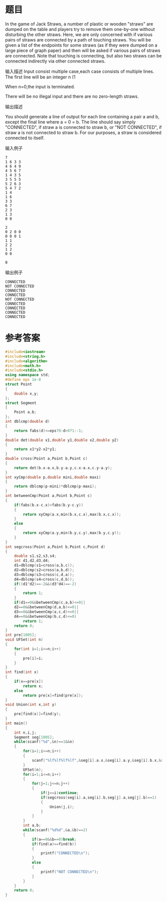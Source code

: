 # 题目
In the game of Jack Straws, a number of plastic or wooden "straws" are dumped on the table and players try to remove them one-by-one without disturbing the other straws. Here, we are only concerned with if various pairs of straws are connected by a path of touching straws. You will be given a list of the endpoints for some straws (as if they were dumped on a large piece of graph paper) and then will be asked if various pairs of straws are connected. Note that touching is connecting, but also two straws can be connected indirectly via other connected straws.

输入描述
Input consist multiple case,each case consists of multiple lines. The first line will be an integer n (1

When n=0,the input is terminated.

There will be no illegal input and there are no zero-length straws.

输出描述

You should generate a line of output for each line containing a pair a and b, except the final line where a = 0 = b. The line should say simply "CONNECTED", if straw a is connected to straw b, or "NOT CONNECTED", if straw a is not connected to straw b. For our purposes, a straw is considered connected to itself.

输入例子
```
7
1 6 3 3 
4 6 4 9 
4 5 6 7 
1 4 3 5 
3 5 5 5 
5 2 6 3 
5 4 7 2 
1 4 
1 6 
3 3 
6 7 
2 3 
1 3 
0 0

2
0 2 0 0
0 0 0 1
1 1
2 2
1 2
0 0

0
```
输出例子
```
CONNECTED 
NOT CONNECTED 
CONNECTED 
CONNECTED 
NOT CONNECTED 
CONNECTED
CONNECTED
CONNECTED
CONNECTED
```
# 参考答案
```c++
#include<iostream>
#include<string.h>
#include<algorithm>
#include<math.h>
#include<stdio.h>
using namespace std;
#define eps 1e-8
struct Point 
{
	double x,y;
};
struct Segment
{
	Point a,b;
};
int dblcmp(double d)
{
	return fabs(d)<=eps?0:d>0?1:-1;
}
double det(double x1,double y1,double x2,double y2)
{
	return x1*y2-x2*y1;
}
double cross(Point a,Point b,Point c)
{
	return det(b.x-a.x,b.y-a.y,c.x-a.x,c.y-a.y);
}
int xyCmp(double p,double mini,double maxi)
{
	return dblcmp(p-mini)*dblcmp(p-maxi);
}
int betweenCmp(Point a,Point b,Point c)
{
	if(fabs(b.x-c.x)>fabs(b.y-c.y))
	{
		return xyCmp(a.x,min(b.x,c.x),max(b.x,c.x));
	}
	else
	{
		return xyCmp(a.y,min(b.y,c.y),max(b.y,c.y));
	}
}
int segcross(Point a,Point b,Point c,Point d)
{
	double s1,s2,s3,s4;
	int d1,d2,d3,d4;
	d1=dblcmp(s1=cross(a,b,c));
	d2=dblcmp(s2=cross(a,b,d));
	d3=dblcmp(s3=cross(c,d,a));
	d4=dblcmp(s4=cross(c,d,b));
	if((d1^d2)==-2&&(d3^d4)==-2)
	{
		return 1;
	}
	if(d1==0&&betweenCmp(c,a,b)<=0||
	d2==0&&betweenCmp(d,a,b)<=0||
	d3==0&&betweenCmp(a,c,d)<=0||
	d4==0&&betweenCmp(b,c,d)<=0)
		return 1;
	return 0;
}
int pre[1005];
void UFSet(int n)
{
	for(int i=1;i<=n;i++)
	{
		pre[i]=i;
	}
}
int find(int x)
{
	if(x==pre[x])
		return x;
	else
		return pre[x]=find(pre[x]);
}
void Union(int x,int y)
{
	pre[find(x)]=find(y);
}
int main()
{
	int n,i,j;
	Segment seg[1005];
	while(scanf("%d",&n)==1&&n)
	{
		for(i=1;i<=n;i++)
		{
			scanf("%lf%lf%lf%lf",&seg[i].a.x,&seg[i].a.y,&seg[i].b.x,&seg[i].b.y);
		}
		UFSet(n);
		for(i=1;i<=n;i++)
		{
			for(j=1;j<=n;j++)
			{
				if(j==i)continue;
				if(segcross(seg[i].a,seg[i].b,seg[j].a,seg[j].b)==1)
				{
					Union(j,i);
				}
			}
		}
		int a,b;
		while(scanf("%d%d",&a,&b)==2)
		{
			if(a==0&&b==0)break;
			if(find(a)==find(b))
			{
				printf("CONNECTED\n");
			}
			else
			{
				printf("NOT CONNECTED\n");
			}
		}
	}
	return 0;
}
